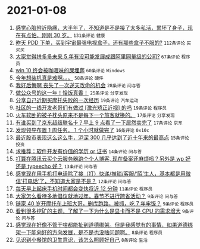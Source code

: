 # 2021-01-08

1. [感觉心脏附近隐痛，大半年了，不知道是不是接了太多私活，累坏了身子，现在有点怕，刚刚 30 岁。](https://www.v2ex.com/t/742776) `131条评论` `健康`
1. [昨天 PDD 下单，买到宇宙最强电视盒子，还有那些盒子不服的?](https://www.v2ex.com/t/742785) `112条评论` `买买买`
1. [大家觉得拼多多未来 5 年有没可能发展成跟阿里同量级的公司?](https://www.v2ex.com/t/742966) `67条评论` `程序员`
1. [win 10 终会被咖喱味的屎埋葬](https://www.v2ex.com/t/742850) `60条评论` `Windows`
1. [今年想装机真是难啊。。。](https://www.v2ex.com/t/742771) `58条评论` `硬件`
1. [我好后悔啊 丧失了一次逆天改命的机会](https://www.v2ex.com/t/742946) `28条评论` `问与答`
1. [做公众号的这一年！恰饭真香！](https://www.v2ex.com/t/742900) `25条评论` `分享发现`
1. [分享自己近期买摩托失败的一次经历](https://www.v2ex.com/t/743026) `19条评论` `汽车运动`
1. [社区的一线开发老哥们有做过 [激光矫正近视] 的吗](https://www.v2ex.com/t/742764) `19条评论` `程序员`
1. [火车软卧的被子枕头原来不是每下一个旅客就换的。](https://www.v2ex.com/t/743012) `17条评论` `分享发现`
1. [有谁买到了京东超级联名卡？早上 9 点看了一下居然卖完了](https://www.v2ex.com/t/742772) `17条评论` `京东`
1. [发现领导布置 1 周任务， 1 个小时就做完了](https://www.v2ex.com/t/742811) `16条评论` `0x10c`
1. [最近股市表现这么这么牛，沪深 300 几乎达到了近十年来的最高点](https://www.v2ex.com/t/743019) `15条评论` `投资`
1. [求推荐：软件开发有价值的学历 or 证书](https://www.v2ex.com/t/743011) `14条评论` `问与答`
1. [打算在腾讯云买个云服务器跑个个人博客, 现在备案还麻烦吗？另外是 wp 好还是 typeecho 好？](https://www.v2ex.com/t/742925) `13条评论` `问与答`
1. [感觉现在用手机打电话除了接（打）快递/推销/客服/‘陌’生人，基本都是用微信‘打电话’了，不知道大家是不是？](https://www.v2ex.com/t/742807) `12条评论` `问与答`
1. [每天早上起床手机时间都会变快将近 12 分钟](https://www.v2ex.com/t/742996) `11条评论` `程序员`
1. [大家怎么看待多地倡议就地过年，春节不进行跨省活动？](https://www.v2ex.com/t/742967) `9条评论` `问与答`
1. [链家 40 岁开摩托车上班大哥，删库跑路，被抓，吃 7 年牢饭？](https://www.v2ex.com/t/742950) `9条评论` `程序员`
1. [看到很多挖矿的主题，了解了一下为什么是显卡而不是 CPU 的需求增大](https://www.v2ex.com/t/742938) `9条评论` `问与答`
1. [感觉现在好像不管干啥都能扯到道德绑架。但是我感觉有的事情，如果道德绑架一下能向好的方向发展，是不是也没啥问题啊。](https://www.v2ex.com/t/743036) `8条评论` `程序员`
1. [见识到小餐馆的卫生意识，该怎么照顾好自己](https://www.v2ex.com/t/742877) `8条评论` `生活`
